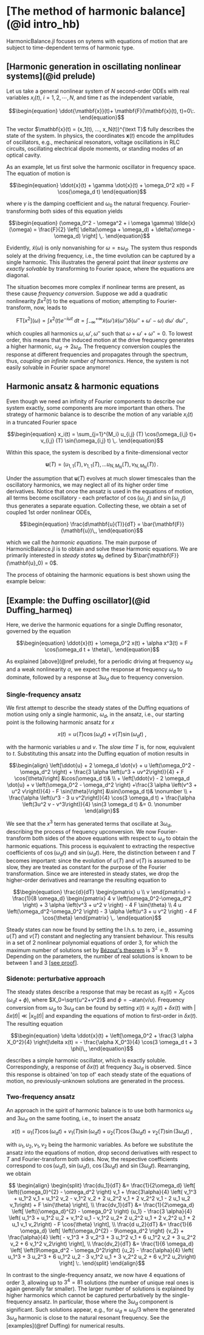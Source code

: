 # [The method of harmonic balance](@id intro_hb)
HarmonicBalance.jl focuses on sytems with equations of motion that are subject to time-dependent terms of harmonic type.

## [Harmonic generation in oscillating nonlinear systems](@id prelude)
Let us take a general nonlinear system of $N$ second-order ODEs with real variables $x_i(t)$, $i = 1,2,\cdots,N$, and time $t$ as the independent variable,

```math
\begin{equation}
  \ddot{\mathbf{x}}(t)+ \mathbf{F}(\mathbf{x}(t), t)=0\:.
\end{equation}
```

The vector $\mathbf{x}(t) = (x_1(t), ..., x_N(t))^{\text T}$ fully describes the state of the system.  In physics, the coordinates $\mathbf{x}(t)$ encode the amplitudes of oscillators, e.g., mechanical resonators, voltage oscillations in RLC circuits, oscillating electrical dipole moments, or standing modes of an optical cavity. 

As an example, let us first solve the harmonic oscillator in frequency space. The equation of motion is
```math
\begin{equation}
\ddot{x}(t) + \gamma \dot{x}(t) + \omega_0^2 x(t) = F \cos(\omega_d t)
\end{equation}
```
where $\gamma$ is the damping coefficient and $\omega_0$ the natural frequency. Fourier-transforming both sides of this equation yields
```math
\begin{equation}
(\omega_0^2 - \omega^2 + i \omega \gamma) \tilde{x}(\omega) = \frac{F}{2} \left[ \delta(\omega + \omega_d) + \delta(\omega - \omega_d) \right] \,.
\end{equation}
```
Evidently, $\tilde{x}(\omega)$ is only nonvanishing for $\omega = \pm \omega_d$. The system thus responds solely at the driving frequency, i.e., the time evolution can be captured by a single harmonic. This illustrates the general point that _linear systems are exactly solvable_ by transforming to Fourier space, where the equations are diagonal.

The situation becomes more complex if nonlinear terms are present, as these cause _frequency conversion_. Suppose we add a quadratic nonlinearity $\beta x^2(t)$ to the equations of motion; attempting to Fourier-transform, now, leads to
```math
\begin{equation}
    \text{FT}[x^2](\omega) =  \int x^2(t) e^{-i\omega t} \: dt = \int_{-\infty}^{+\infty} \tilde{x}(\omega')\tilde{x}(\omega'') \delta(\omega''+\omega'-\omega) \: d\omega' \: d\omega'' \,,
\end{equation}
```
which couples all harmonics $\omega, \omega', \omega''$ such that $\omega + \omega' + \omega'' = 0$. To lowest order, this means that the induced motion at the drive frequency generates a higher harmonic, $\omega_d \rightarrow 2\omega_d$. The frequency conversion couples the response at different frequencies and propagates through the spectrum, thus, _coupling an infinite number of harmonics_. Hence, the system is not easily solvable in Fourier space anymore!


## Harmonic ansatz & harmonic equations

Even though we need an infinity of Fourier components to describe our system exactly, some components are more important than others. The strategy of harmonic balance is to describe the motion of any variable $x_i(t)$ in a truncated Fourier space
```math
\begin{equation}
x_i(t) = \sum_{j=1}^{M_i} u_{i,j}  (T)  \cos(\omega_{i,j} t)+ v_{i,j} (T) \sin(\omega_{i,j} t) \,.
\end{equation}
```
Within this space, the system is described by a finite-dimensional vector
```math
\begin{equation}
\mathbf{u}(T) = (u_{1,1}(T), v_{1,1}(T), \ldots u_{N, M_N}(T), v_{N, M_N}(T))\,.
\end{equation}
```

Under the assumption that $\mathbf{u}(T)$ evolves at much slower timescales than the oscillatory harmonics, we may neglect all of its higher order time derivatives. Notice that once the ansatz is used in the equations of motion, all terms become oscillatory - each prefactor of $\cos(\omega_{i,j} t)$ and $\sin(\omega_{i,j} t)$ thus generates a separate equation. Collecting these, we obtain a set of coupled 1st order nonlinear ODEs,
```math
\begin{equation}
\frac{d\mathbf{u}(T)}{dT}  = \bar{\mathbf{F}} (\mathbf{u})\,,
\end{equation}
```
which we call the _harmonic equations_. The main purpose of HarmonicBalance.jl is to obtain and solve these Harmonic equations. We are primarily interested in _steady states_ $\mathbf{u}_0$ defined by $\bar{\mathbf{F}}(\mathbf{u}_0) = 0$.

The process of obtaining the harmonic equations is best shown using the example below:

## [Example: the Duffing oscillator](@id Duffing_harmeq)

Here, we derive the harmonic equations for a single Duffing resonator, governed by the equation
```math
\begin{equation}
    \ddot{x}(t) + \omega_0^2 x(t) + \alpha x^3(t) = F \cos(\omega_d t + \theta)\,.
\end{equation}
```
As explained [above](@ref prelude), for a periodic driving at frequency $\omega_d$ and a weak nonlinearity $\alpha$, we expect the response at frequency $\omega_d$ to dominate, followed by a response at $3\omega_d$ due to frequency conversion.
	
### Single-frequency ansatz
    
We first attempt to describe the steady states of the Duffing equations of motion using only a single harmonic, $\omega_d$, in the ansatz, i.e., our starting point is the following harmonic ansatz for $x$
```math
\begin{equation}
	x(t) = u(T) \cos(\omega_d t) + v(T) \sin(\omega_d t)\:,
\end{equation}
```

with the harmonic variables $u$ and $v$. The _slow time_ $T$ is, for now, equivalent to $t$. Substituting this ansatz into the Duffing equation of motion results in
```math
\begin{align} 
	\left[\ddot{u} + 2 \omega_d \dot{v} + u \left(\omega_0^2 - \omega_d^2 \right) +  \frac{3 \alpha \left(u^3 + uv^2\right)}{4} + F \cos{\theta}\right] &\cos(\omega_d t)& \\
	+ \left[\ddot{v} - 2 \omega_d \dot{u} + v \left(\omega_0^2 - \omega_d^2 \right)  +\frac{3 \alpha \left(v^3 + u^2 v\right)}{4} - F \sin{\theta}\right] &\sin(\omega_d t)& \nonumber \\
	+ \frac{\alpha \left(u^3 - 3 u v^2\right)}{4} \cos(3 \omega_d t) +  \frac{\alpha \left(3u^2 v - v^3\right)}{4} \sin(3 \omega_d t) &= 0. \nonumber
\end{align}
```

We see that the $x^3$ term has generated terms that oscillate at $3\omega_d$, describing the process of frequency upconversion. We now Fourier-transform both sides of the above equations with respect to $\omega_d$ to obtain the harmonic equations. This process is equivalent to extracting the respective coefficients of $\cos(\omega_d t)$ and $\sin(\omega_d t)$. Here, the distinction between $t$ and $T$ becomes important: since the evolution of $u(T)$ and $v(T)$ is assumed to be slow, they are treated as constant for the purpose of the Fourier transformation. Since we are interested in steady states, we drop the higher-order derivatives and rearrange the resulting equation to
```math
\begin{equation}
	\frac{d}{dT} \begin{pmatrix} u \\ v  \end{pmatrix} = \frac{1}{8 \omega_d} \begin{pmatrix} 4 v \left(\omega_0^2-\omega_d^2 \right) + 3 \alpha \left(v^3 + u^2 v  \right) - 4 F \sin{\theta}  \\ 4 u \left(\omega_d^2-\omega_0^2 \right)  - 3 \alpha \left(u^3 + u v^2 \right) - 4 F \cos{\theta}  \end{pmatrix} \,.
\end{equation}
```

Steady states can now be found by setting the l.h.s. to zero, i.e., assuming $u(T)$ and $v(T)$ constant and neglecting any transient behaviour. This results in a set of 2 nonlinear polynomial equations of order 3, for which the maximum number of solutions set by [Bézout's theorem](https://en.wikipedia.org/wiki/B%C3%A9zout%27s_theorem) is $3^2=9$. Depending on the parameters, the number of real solutions is known to be between 1 and 3 [[see proof](https://www.sciencedirect.com/science/article/pii/S0021782423001563?via%3Dihub)].

### Sidenote: perturbative approach

The steady states describe a response that may be recast as $x_0(t) = X_0 \cos(\omega_d t + \phi)$, where $X_0=\sqrt{u^2+v^2}$ and $\phi=-\text{atan}(v/u)$. Frequency conversion from $\omega_d$ to $3 \omega_d$ can be found by setting $x(t) \equiv x_0(t) + \delta x(t)$ with $|\delta x(t)|\ll|x_0(t)|$ and expanding the equations of motion to first-order in $\delta x(t)$. The resulting equation
```math
\begin{equation}
    \delta \ddot{x}(t) + \left[\omega_0^2 + \frac{3 \alpha X_0^2}{4} \right]\delta x(t) = - \frac{\alpha X_0^3}{4} \cos(3 \omega_d t + 3 \phi)\,,
\end{equation}
```
describes a simple harmonic oscillator, which is exactly soluble. Correspondingly, a response of $\delta x(t)$ at frequency $3 \omega_d$ is observed. Since this response is obtained 'on top of' each steady state of the equations of motion, no previously-unknown solutions are generated in the process.
	
### Two-frequency ansatz

An approach in the spirit of harmonic balance is to use both harmonics $\omega_d$ and $3 \omega_d$ on the same footing, i.e., to insert the ansatz
```math
\begin{equation}
	x(t) = u_1(T) \cos(\omega_d t) + v_1(T) \sin(\omega_d t) + u_2(T) \cos(3 \omega_d t) + v_2(T) \sin(3\omega_d t)\:,
\end{equation}
```
with $u_1, u_2, v_1, v_2$ being the harmonic variables. As before we substitute the ansatz into the equations of motion, drop second derivatives with respect to $T$ and Fourier-transform both sides. Now, the respective coefficients correspond to $\cos(\omega_d t)$, $\sin(\omega_d t)$, $\cos(3 \omega_d t)$ and $\sin(3\omega_d t)$. Rearranging, we obtain

```math
	\begin{align}
	\begin{split}
	\frac{du_1}{dT} &=  \frac{1}{2\omega_d} \left[ \left({\omega_0}^{2} - \omega_d^2 \right) v_1 + \frac{3\alpha}{4} \left( v_1^3 + u_1^2 v_1 + u_1^2 v_2 - v_1^2 v_2 + 2 u_2^2 v_1 + 2 v_2^2 v_1 - 2 u_1 u_2 v_1\right)  + F \sin{\theta} \right],
	\\
	\frac{dv_1}{dT} &= \frac{1}{2\omega_d} \left[ \left({\omega_d}^{2} - \omega_0^2 \right) {u_1} - \frac{3 \alpha}{4} \left( u_1^3 + u_1^2 u_2 + v_1^2 u_1 - v_1^2 u_2+ 2 u_2^2 u_1 + 2 v_2^2 u_1  + 2 u_1 v_1 v_2\right) - F \cos{\theta} \right],
	\\
	\frac{d u_2}{dT} &= \frac{1}{6 \omega_d} \left[ \left(\omega_0^{2} - 9\omega_d^2 \right) {v_2} + \frac{\alpha}{4} \left( - v_1^3 + 3 v_2^3 + 3 u_1^2 v_1 + 6 u_1^2 v_2 + 3 u_2^2 v_2 + 6 v_1^2 v_2\right) \right],
	\\
	\frac{dv_2}{dT} &= \frac{1}{6 \omega_d} \left[ \left(9\omega_d^2 - \omega_0^2\right) {u_2} - \frac{\alpha}{4} \left( u_1^3 + 3 u_2^3 + 6 u_1^2 u_2 - 3 v_1^2 u_1 + 3 v_2^2 u_2 + 6 v_1^2 u_2\right) \right] \:.
	\end{split}
	\end{align}
```
In contrast to the single-frequency ansatz,  we now have 4 equations of order 3, allowing up to $3^4=81$ solutions (the number of unique real ones is again generally far smaller). The larger number of solutions is explained by higher harmonics which cannot be captured perturbatively by the single-frequency ansatz. In particular, those where the $3 \omega_d$ component is significant. Such solutions appear, e.g., for $\omega_d \approx \omega_0 / 3$ where the generated $3 \omega_d$ harmonic is close to the natural resonant frequency. See the [examples](@ref Duffing) for numerical results.
	
